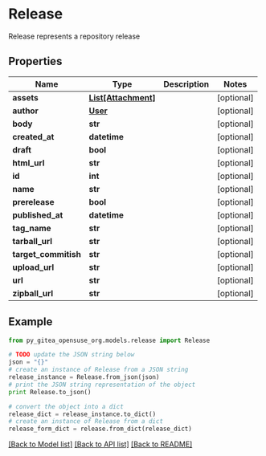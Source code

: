 # Release

Release represents a repository release

## Properties

Name | Type | Description | Notes
------------ | ------------- | ------------- | -------------
**assets** | [**List[Attachment]**](Attachment.md) |  | [optional] 
**author** | [**User**](User.md) |  | [optional] 
**body** | **str** |  | [optional] 
**created_at** | **datetime** |  | [optional] 
**draft** | **bool** |  | [optional] 
**html_url** | **str** |  | [optional] 
**id** | **int** |  | [optional] 
**name** | **str** |  | [optional] 
**prerelease** | **bool** |  | [optional] 
**published_at** | **datetime** |  | [optional] 
**tag_name** | **str** |  | [optional] 
**tarball_url** | **str** |  | [optional] 
**target_commitish** | **str** |  | [optional] 
**upload_url** | **str** |  | [optional] 
**url** | **str** |  | [optional] 
**zipball_url** | **str** |  | [optional] 

## Example

```python
from py_gitea_opensuse_org.models.release import Release

# TODO update the JSON string below
json = "{}"
# create an instance of Release from a JSON string
release_instance = Release.from_json(json)
# print the JSON string representation of the object
print Release.to_json()

# convert the object into a dict
release_dict = release_instance.to_dict()
# create an instance of Release from a dict
release_form_dict = release.from_dict(release_dict)
```
[[Back to Model list]](../README.md#documentation-for-models) [[Back to API list]](../README.md#documentation-for-api-endpoints) [[Back to README]](../README.md)


